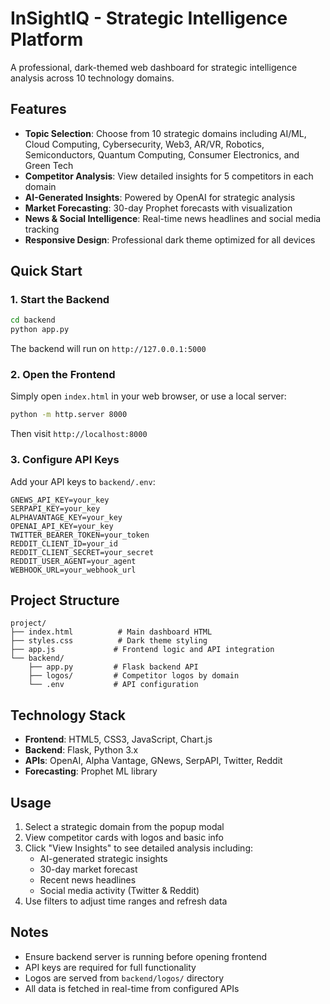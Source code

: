 # InSightIQ - Strategic Intelligence Platform

A professional, dark-themed web dashboard for strategic intelligence analysis across 10 technology domains.

## Features

- **Topic Selection**: Choose from 10 strategic domains including AI/ML, Cloud Computing, Cybersecurity, Web3, AR/VR, Robotics, Semiconductors, Quantum Computing, Consumer Electronics, and Green Tech
- **Competitor Analysis**: View detailed insights for 5 competitors in each domain
- **AI-Generated Insights**: Powered by OpenAI for strategic analysis
- **Market Forecasting**: 30-day Prophet forecasts with visualization
- **News & Social Intelligence**: Real-time news headlines and social media tracking
- **Responsive Design**: Professional dark theme optimized for all devices

## Quick Start

### 1. Start the Backend

```bash
cd backend
python app.py
```

The backend will run on `http://127.0.0.1:5000`

### 2. Open the Frontend

Simply open `index.html` in your web browser, or use a local server:

```bash
python -m http.server 8000
```

Then visit `http://localhost:8000`

### 3. Configure API Keys

Add your API keys to `backend/.env`:

```
GNEWS_API_KEY=your_key
SERPAPI_KEY=your_key
ALPHAVANTAGE_KEY=your_key
OPENAI_API_KEY=your_key
TWITTER_BEARER_TOKEN=your_token
REDDIT_CLIENT_ID=your_id
REDDIT_CLIENT_SECRET=your_secret
REDDIT_USER_AGENT=your_agent
WEBHOOK_URL=your_webhook_url
```

## Project Structure

```
project/
├── index.html          # Main dashboard HTML
├── styles.css          # Dark theme styling
├── app.js             # Frontend logic and API integration
└── backend/
    ├── app.py         # Flask backend API
    ├── logos/         # Competitor logos by domain
    └── .env           # API configuration
```

## Technology Stack

- **Frontend**: HTML5, CSS3, JavaScript, Chart.js
- **Backend**: Flask, Python 3.x
- **APIs**: OpenAI, Alpha Vantage, GNews, SerpAPI, Twitter, Reddit
- **Forecasting**: Prophet ML library

## Usage

1. Select a strategic domain from the popup modal
2. View competitor cards with logos and basic info
3. Click "View Insights" to see detailed analysis including:
   - AI-generated strategic insights
   - 30-day market forecast
   - Recent news headlines
   - Social media activity (Twitter & Reddit)
4. Use filters to adjust time ranges and refresh data

## Notes

- Ensure backend server is running before opening frontend
- API keys are required for full functionality
- Logos are served from `backend/logos/` directory
- All data is fetched in real-time from configured APIs
